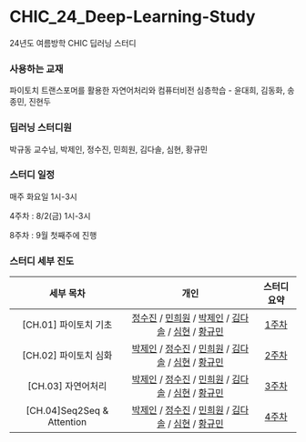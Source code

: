 # CHIC_24_Deep-Learning-Study

24년도 여름방학 CHIC 딥러닝 스터디

### 사용하는 교재

파이토치 트랜스포머를 활용한 자연어처리와 컴퓨터비전 심층학습 - 윤대희, 김동화, 송종민, 진현두

### 딥러닝 스터디원

박규동 교수님, 박제인, 정수진, 민희원, 김다솔, 심현, 황규민

### 스터디 일정

매주 화요일 1시-3시

4주차 : 8/2(금) 1시-3시

8주차 : 9월 첫째주에 진행

### 스터디 세부 진도

| 세부 목차 |                         개인                          | 스터디 요약 |
| :-------: | :---------------------------------------------------: | :--: |
|  [CH.01] 파이토치 기초  | [정수진](1주차/1주차_정수진.md) / [민희원](1주차/1주차_민희원.md) / [박제인](1주차/1주차_박제인.md) / [김다솔](1주차/1주차_김다솔.ipynb) / [심현](1주차/1주차_심현.md) / [황규민](1주차/1주차_황규민.md) |  [1주차](1주차/1주차스터디요약.md)  |
|  [CH.02] 파이토치 심화 | [박제인](2주차/2주차_박제인.md) / [정수진](2주차/2주차_정수진.md) / [민희원](2주차/2주차_민희원.md) / [김다솔](2주차/2주차_김다솔.md) / [심현](2주차/2주차_심현.md) / [황규민](2주차/2주차_황규민.md) | [2주차](2주차/2주차스터디요약.md)   |
|  [CH.03] 자연어처리 | [박제인](3주차/3주차_박제인.md) / [정수진](3주차/3주차_정수진.md) / [민희원](3주차/3주차_민희원.md) / [김다솔](3주차/3주차_김다솔.md) / [심현](3주차/3주차_심현.md) / [황규민](3주차/3주차_황규민.md) | [3주차](3주차/3주차스터디요약.md)   |
|  [CH.04]Seq2Seq & Attention  | [박제인](4주차/4주차_박제인.md) / [정수진](4주차/4주차_정수진.md) / [민희원](4주차/4주차_민희원.md) / [김다솔](4주차/4주차_김다솔.md) / [심현](4주차/4주차_심현.md) / [황규민](4주차/4주차_황규민.md) | [4주차](4주차/4주차스터디요약.md)   |

